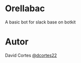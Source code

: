 # Orellabac
A basic bot for slack base on botkit

# Autor
David Cortes [@dcortes22](https://www.twitter.com/dcortes22)
